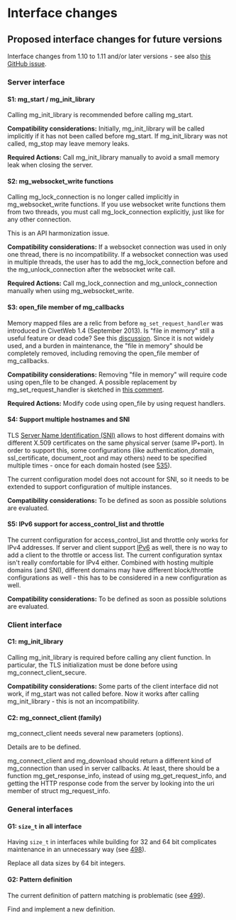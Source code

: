 # Interface changes

## Proposed interface changes for future versions

Interface changes from 1.10 to 1.11 and/or later versions -
see also [this GitHub issue](https://github.com/civetweb/civetweb/issues/544).


### Server interface

#### S1: mg\_start / mg\_init\_library

Calling mg\_init\_library is recommended before calling mg\_start.

**Compatibility considerations:**
Initially, mg\_init\_library will be called implicitly if it has 
not been called before mg\_start.
If mg\_init\_library was not called, mg\_stop may leave memory leaks.

**Required Actions:**
Call mg\_init\_library manually to avoid a small memory leak when
closing the server.


#### S2: mg\_websocket\_write functions

Calling mg\_lock\_connection is no longer called implicitly
in mg\_websocket\_write functions. 
If you use websocket write functions them from two threads,
you must call mg\_lock\_connection explicitly, just like for any
other connection.

This is an API harmonization issue.

**Compatibility considerations:**
If a websocket connection was used in only one thread, there is
no incompatibility. If a websocket connection was used in multiple
threads, the user has to add the mg\_lock\_connection before and
the mg\_unlock\_connection after the websocket write call.

**Required Actions:**
Call mg\_lock\_connection and mg\_unlock\_connection manually
when using mg\_websocket\_write.


#### S3: open\_file member of mg\_callbacks

Memory mapped files are a relic from before `mg_set_request_handler`
was introduced in CivetWeb 1.4 (September 2013).
Is "file in memory" still a useful feature or dead code? See this
[discussion](https://groups.google.com/forum/#!topic/civetweb/h9HT4CmeYqI).
Since it is not widely used, and a burden in maintenance, the
"file in memory" should be completely removed, including removing
the open\_file member of mg\_callbacks.


**Compatibility considerations:**
Removing "file in memory" will require code using open\_file to be changed.
A possible replacement by mg\_set\_request\_handler is sketched in
[this comment](https://github.com/civetweb/civetweb/issues/440#issuecomment-290531238).

**Required Actions:**
Modify code using open\_file by using request handlers.


#### S4: Support multiple hostnames and SNI

TLS [Server Name Identification (SNI)](https://en.wikipedia.org/wiki/Server_Name_Indication)
allows to host different domains with different X.509 certificates
on the same physical server (same IP+port). In order to support this,
some configurations (like authentication\_domain, ssl\_certificate, 
document\_root and may others) need to be specified multiple times - 
once for each domain hosted 
(see [535](https://github.com/civetweb/civetweb/issues/535)).

The current configuration model does not account for SNI, so it needs
to be extended to support configuration of multiple instances.

**Compatibility considerations:**
To be defined as soon as possible solutions are evaluated.


#### S5: IPv6 support for access\_control\_list and throttle

The current configuration for access\_control\_list and throttle only
works for IPv4 addresses. If server and client support 
[IPv6](https://en.wikipedia.org/wiki/IPv6_address) as well,
there is no way to add a client to the throttle or access list.
The current configuration syntax isn't really comfortable for IPv4
either.
Combined with hosting multiple domains (and SNI), different domains
may have different block/throttle configurations as well - this has
to be considered in a new configuration as well.

**Compatibility considerations:**
To be defined as soon as possible solutions are evaluated.


### Client interface

#### C1: mg\_init\_library

Calling mg\_init\_library is required before calling any client
function. In particular, the TLS initialization must be done
before using mg\_connect\_client\_secure.

**Compatibility considerations:**
Some parts of the client interface did not work, if mg\_start
was not called before. Now it works after calling
mg\_init\_library - this is not an incompatibility.


#### C2: mg\_connect\_client (family)

mg\_connect\_client needs several new parameters (options).

Details are to be defined.

mg\_connect\_client and mg\_download should return a different kind of
mg_connection than used in server callbacks. At least, there should
be a function mg\_get\_response\_info, instead of using 
mg\_get\_request\_info, and getting the HTTP response code from the
server by looking into the uri member of struct mg\_request\_info.


### General interfaces

#### G1: `size_t` in all interface

Having `size_t` in interfaces while building for 32 and 64 bit
complicates maintenance in an unnecessary way 
(see [498](https://github.com/civetweb/civetweb/issues/498)).

Replace all data sizes by 64 bit integers.


#### G2: Pattern definition

The current definition of pattern matching is problematic
(see [499](https://github.com/civetweb/civetweb/issues/499)).

Find and implement a new definition.



